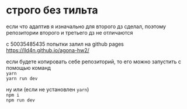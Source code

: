 # строго без тильта

если что адаптив я изначально для второго дз сделал, поэтому репозитории второго и третьего дз не отличаются

с 50035485435 попытки залил на github pages
https://lld4n.github.io/agona-hw2/

если будете копировать себе репозиторий, то его можно запустить с помощью команд  
`yarn`  
`yarn run dev`

ну или (если не установлен `yarn`)  
`npm i`  
`npm run dev`

